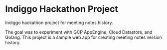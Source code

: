 # Indiggo Hackathon Project

Indiggo hackathon project for meeting notes history.

The goal was to experiment with GCP AppEngine, Cloud Datastore, and Golang. This project is a sample web app for creating meeting notes version history.
